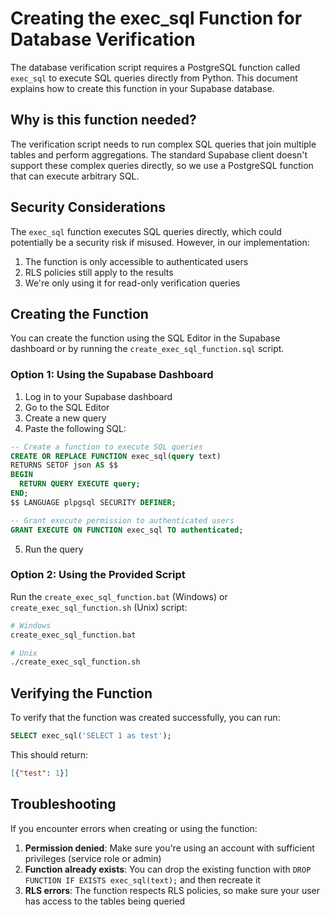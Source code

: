 # Creating the exec_sql Function for Database Verification

The database verification script requires a PostgreSQL function called `exec_sql` to execute SQL queries directly from Python. This document explains how to create this function in your Supabase database.

## Why is this function needed?

The verification script needs to run complex SQL queries that join multiple tables and perform aggregations. The standard Supabase client doesn't support these complex queries directly, so we use a PostgreSQL function that can execute arbitrary SQL.

## Security Considerations

The `exec_sql` function executes SQL queries directly, which could potentially be a security risk if misused. However, in our implementation:

1. The function is only accessible to authenticated users
2. RLS policies still apply to the results
3. We're only using it for read-only verification queries

## Creating the Function

You can create the function using the SQL Editor in the Supabase dashboard or by running the `create_exec_sql_function.sql` script.

### Option 1: Using the Supabase Dashboard

1. Log in to your Supabase dashboard
2. Go to the SQL Editor
3. Create a new query
4. Paste the following SQL:

```sql
-- Create a function to execute SQL queries
CREATE OR REPLACE FUNCTION exec_sql(query text)
RETURNS SETOF json AS $$
BEGIN
  RETURN QUERY EXECUTE query;
END;
$$ LANGUAGE plpgsql SECURITY DEFINER;

-- Grant execute permission to authenticated users
GRANT EXECUTE ON FUNCTION exec_sql TO authenticated;
```

5. Run the query

### Option 2: Using the Provided Script

Run the `create_exec_sql_function.bat` (Windows) or `create_exec_sql_function.sh` (Unix) script:

```bash
# Windows
create_exec_sql_function.bat

# Unix
./create_exec_sql_function.sh
```

## Verifying the Function

To verify that the function was created successfully, you can run:

```sql
SELECT exec_sql('SELECT 1 as test');
```

This should return:

```json
[{"test": 1}]
```

## Troubleshooting

If you encounter errors when creating or using the function:

1. **Permission denied**: Make sure you're using an account with sufficient privileges (service role or admin)
2. **Function already exists**: You can drop the existing function with `DROP FUNCTION IF EXISTS exec_sql(text);` and then recreate it
3. **RLS errors**: The function respects RLS policies, so make sure your user has access to the tables being queried